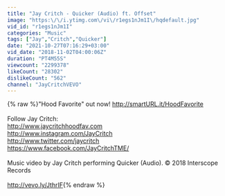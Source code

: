```yaml
---
title: "Jay Critch - Quicker (Audio) ft. Offset"
image: "https:\/\/i.ytimg.com\/vi\/r1egs1nJm1I\/hqdefault.jpg"
vid_id: "r1egs1nJm1I"
categories: "Music"
tags: ["Jay","Critch","Quicker"]
date: "2021-10-27T07:16:29+03:00"
vid_date: "2018-11-02T04:00:06Z"
duration: "PT4M55S"
viewcount: "2299378"
likeCount: "28302"
dislikeCount: "562"
channel: "JayCritchVEVO"
---
```

{% raw %}&quot;Hood Favorite&quot; out now! <a rel="nofollow" target="blank" href="http://smartURL.it/HoodFavorite">http://smartURL.it/HoodFavorite</a><br /><br />Follow Jay Critch:<br /><a rel="nofollow" target="blank" href="http://www.jaycritchhoodfav.com">http://www.jaycritchhoodfav.com</a><br /><a rel="nofollow" target="blank" href="http://www.instagram.com/JayCritch">http://www.instagram.com/JayCritch</a><br /><a rel="nofollow" target="blank" href="http://www.twitter.com/jaycritch">http://www.twitter.com/jaycritch</a><br /><a rel="nofollow" target="blank" href="https://www.facebook.com/JayCritchTME/">https://www.facebook.com/JayCritchTME/</a><br /><br />Music video by Jay Critch performing Quicker (Audio). © 2018 Interscope Records<br /><br /><a rel="nofollow" target="blank" href="http://vevo.ly/JthrIF">http://vevo.ly/JthrIF</a>{% endraw %}
